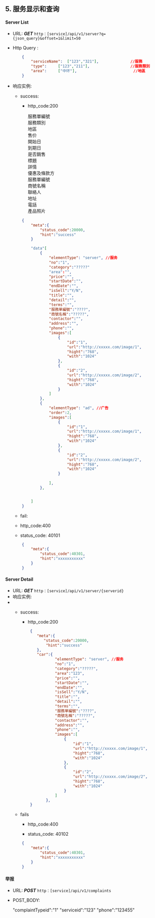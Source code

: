 ## 5. 服务显示和查询 ##

#### Server List
* URL: ***GET*** `http：[service]/api/v1/server?q={json_query}&offset=1&limit=50`
* Http Query :
	```json
		{
			"serviceName": 	["123","321"], 				//服務	
			"type": 	["123","211"], 					//服務類別		
			"area": 	["中环"], 						//地區	
		}
	```


* 响应实例:
	
	- success:
	  - http_code:200

		服務單編號 				
		服務類別				
		地區 				
		售价 				
		開始日 				
		到期日				
		是否銷售				
		標題				
		詳情				
		優惠及條款方				
		服務單編號 				
		商號名稱				
		聯絡人				
		地址				
		電話				
		產品照片 				
	```json
		{
			"meta":{
				"status_code":20000,
				"hint":"success"
			}

			"data"[
				{
					"elementType": "server", //服务
                    "no":"1", 
                    "category":"?????"
                    "area":"",
                    "price":"",
                    "startDate":"",
                    "endDate":"",
                    "isSell":"Y/N",
                    "title":"",
                    "detail":"",
                    "terms":"",
                    "服務單編號":"????",
                    "商號名稱":"?????",
                    "contactor":"",
                    "address":"",		
                    "phone":"",				
                    "images":[
						{
	                        "id":"1",   
							"url":"http://xxxxx.com/image/1",
							"hight":"768",
							"with":"1024"	
						},
						{
                            "id":"2",
							"url":"http://xxxxx.com/image/2",
							"hight":"768",
							"with":"1024"	
						}
					]
				},
				{
					"elementType": "ad", //广告
					"order":2,
					"images":[
						{
	                        "id":"1",   
							"url":"http://xxxxx.com/image/1",
							"hight":"768",
							"with":"1024"	
						},
						{
                            "id":"2",
							"url":"http://xxxxx.com/image/2",
							"hight":"768",
							"with":"1024"	
						}
						
					],
				},


			]
		}
	```

   - fail:
    
	- http_code:400
 	
	- status_code: 40101
	```json
		{
			"meta":{
				"status_code":40301,
				"hint":"xxxxxxxxxxx"
			}
		}
	````


#### Server Detail
* URL: ***GET*** `http：[service]/api/v1/server/{serverid}`
* 响应实例:
*
	- success:
	  - http_code:200
	  
		```json
         {
            "meta":{
               "status_code":20000,
				"hint":"success"
            },
            "car":{
					"elementType": "server", //服务
                    "no":"1", 
                    "category":"?????",
                    "area":"123",
                    "price":"",
                    "startDate":"",
                    "endDate":"",
                    "isSell":"Y/N",
                    "title":"",
                    "detail":"",
                    "terms":"",
                    "服務單編號":"????",
                    "商號名稱":"?????",
                    "contactor":"",
                    "address":"",		
                    "phone":"",				
                    "images":[
						{
	                        "id":"1",   
							"url":"http://xxxxx.com/image/1",
							"hight":"768",
							"with":"1024"	
						},
						{
                            "id":"2",
							"url":"http://xxxxx.com/image/2",
							"hight":"768",
							"with":"1024"	
						}
					]
				},
         }
		```

     - fails
        - http_code:400
 	
	    - status_code: 40102
	```json
		{
			"meta":{
				"status_code":40301,
				"hint":"xxxxxxxxxxx"
			}
		}
	````




#### 举报
* URL: ***POST*** `http：[service]/api/v1/complaints`

* POST_BODY:

  "complaintTypeid":"1"
  "serviceid":"123"
  "phone":"123455"
